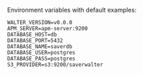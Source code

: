 
Environment variables with default examples:
```
WALTER_VERSION=v0.0.0
APM_SERVER=apm-server:9200
DATABASE_HOST=db
DATABASE_PORT=5432
DATABASE_NAME=saverdb
DATABASE_USER=postgres
DATABASE_PASS=postgres
S3_PROVIDER=s3:9200/saverwalter
```
